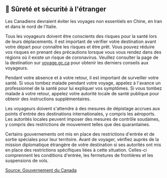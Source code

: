 ## 🛫 Sûreté et sécurité à l'étranger

Les Canadiens devraient éviter les voyages non essentiels en Chine, en Iran et dans le nord de l'Italie.

Tous les voyageurs doivent être conscients des risques pour la santé lors de leurs déplacements. Il est important de vérifier votre destination avant votre départ pour connaître les risques et être prêt. Vous pouvez réduire vos risques en prenant des précautions lorsque vous vous rendez dans des régions où il existe un risque de coronavirus. Veuillez consulter la page de la destination sur [voyage.gc.ca](https://voyage.gc.ca/) pour obtenir les derniers conseils aux voyageurs.

Pendant votre absence et à votre retour, il est important de surveiller votre santé. Si vous tombez malade pendant votre voyage, appelez à l'avance un professionnel de la santé pour lui expliquer vos symptômes. Si vous tombez malade à votre retour, appelez votre autorité locale de santé publique pour obtenir des instructions supplémentaires.

Les voyageurs doivent s'attendre à des mesures de dépistage accrues aux points d'entrée des destinations internationales, y compris les aéroports. Les autorités locales peuvent imposer des mesures de contrôle soudaines, y compris des restrictions de mouvement telles que des quarantaines.

Certains gouvernements ont mis en place des restrictions d'entrée et de sortie spéciales pour leur territoire. Avant de voyager, vérifiez auprès de la mission diplomatique étrangère de votre destination si ses autorités ont mis en place des restrictions spécifiques liées à cette situation. Celles-ci comprennent les conditions d'entrée, les fermetures de frontières et les suspensions de vols.

[Source: Gouvernement du Canada](https://www.canada.ca/fr/sante-publique/services/maladies/2019-nouveau-coronavirus/derniers-conseils-sante-voyageurs.html)

